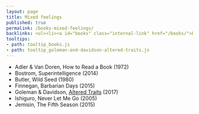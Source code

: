 ```yaml
---
layout: page
title: Mixed feelings
published: true
permalink: /books-mixed-feelings/
backlinks: <ul><li><a id="books" class="internal-link" href="/books/">Books</a></li></ul>
tooltips: 
- path: tooltip_books.js
- path: tooltip_goleman-and-davidson-altered-traits.js
---
```


* Adler & Van Doren, How to Read a Book (1972)
* Bostrom, Superintelligence (2014)
* Butler, Wild Seed (1980)
* Finnegan, Barbarian Days (2015)
* Goleman & Davidson, <a id="goleman-and-davidson-altered-traits" class="internal-link" href="/goleman-and-davidson-altered-traits/">Altered Traits</a> (2017)
* Ishiguro, Never Let Me Go (2005)
* Jemisin, The Fifth Season (2015)
